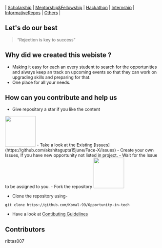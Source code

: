 

|    [Scholarship](Scholarship/scholarship.html)    |    [Mentorship&Fellowship](Mentorship&Fellowship/mentorship&fellowship.html)    |    [Hackathon](Hackathon/hackathon.html)    |    [Internship](Internship/internship.html)    |    [InformativeRepos](InformativeRepos/repos.html)    |    [Others](Other/other.html)    |



## Let's do our best
> “Rejection is key to success” 





## Why did we created this webiste ?

* Making it easy for each an every student to search for the opportunities and always keep an track on upcoming events so that they can work on upgrading skills and preparing for that.
* One place for all your needs.

## How can you contribute and help us
- Give repositary a star if you like the content
 <img src="https://user-images.githubusercontent.com/74819092/117547585-fe477b80-b04d-11eb-9e03-0747dea1b88a.png" width=100>
- Take a look at the Existing [Issues](https://github.com/akshitagupta15june/Face-X/issues) 
- Create your own Issues, If you have new opportunity not listed in project.
- Wait for the Issue to be assigned to you.
- Fork the repository 
<img src="https://user-images.githubusercontent.com/74819092/117547550-c8a29280-b04d-11eb-9e6b-d0f84d49e34e.png" width=100>

- Clone the repository using-
```
git clone https://github.com/Komal-99/Opportunity-in-tech
```
- Have a look at [Contibuting Guidelines]()
## Contributors
ribtas007




